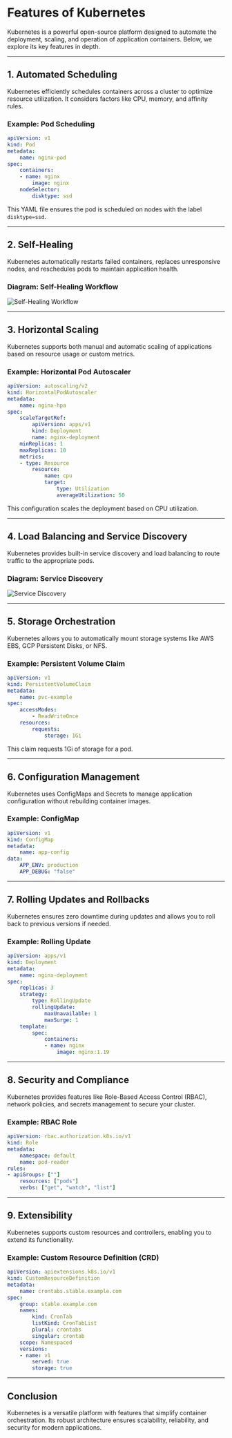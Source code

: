 # Features of Kubernetes

Kubernetes is a powerful open-source platform designed to automate the deployment, scaling, and operation of application containers. Below, we explore its key features in depth.

---

## 1. **Automated Scheduling**
Kubernetes efficiently schedules containers across a cluster to optimize resource utilization. It considers factors like CPU, memory, and affinity rules.

### Example: Pod Scheduling
```yaml
apiVersion: v1
kind: Pod
metadata:
    name: nginx-pod
spec:
    containers:
    - name: nginx
        image: nginx
    nodeSelector:
        disktype: ssd
```
This YAML file ensures the pod is scheduled on nodes with the label `disktype=ssd`.

---

## 2. **Self-Healing**
Kubernetes automatically restarts failed containers, replaces unresponsive nodes, and reschedules pods to maintain application health.

### Diagram: Self-Healing Workflow
![Self-Healing Workflow](https://kubernetes.io/images/docs/self-healing.png)

---

## 3. **Horizontal Scaling**
Kubernetes supports both manual and automatic scaling of applications based on resource usage or custom metrics.

### Example: Horizontal Pod Autoscaler
```yaml
apiVersion: autoscaling/v2
kind: HorizontalPodAutoscaler
metadata:
    name: nginx-hpa
spec:
    scaleTargetRef:
        apiVersion: apps/v1
        kind: Deployment
        name: nginx-deployment
    minReplicas: 1
    maxReplicas: 10
    metrics:
    - type: Resource
        resource:
            name: cpu
            target:
                type: Utilization
                averageUtilization: 50
```
This configuration scales the deployment based on CPU utilization.

---

## 4. **Load Balancing and Service Discovery**
Kubernetes provides built-in service discovery and load balancing to route traffic to the appropriate pods.

### Diagram: Service Discovery
![Service Discovery](https://kubernetes.io/images/docs/service-discovery.png)

---

## 5. **Storage Orchestration**
Kubernetes allows you to automatically mount storage systems like AWS EBS, GCP Persistent Disks, or NFS.

### Example: Persistent Volume Claim
```yaml
apiVersion: v1
kind: PersistentVolumeClaim
metadata:
    name: pvc-example
spec:
    accessModes:
        - ReadWriteOnce
    resources:
        requests:
            storage: 1Gi
```
This claim requests 1Gi of storage for a pod.

---

## 6. **Configuration Management**
Kubernetes uses ConfigMaps and Secrets to manage application configuration without rebuilding container images.

### Example: ConfigMap
```yaml
apiVersion: v1
kind: ConfigMap
metadata:
    name: app-config
data:
    APP_ENV: production
    APP_DEBUG: "false"
```

---

## 7. **Rolling Updates and Rollbacks**
Kubernetes ensures zero downtime during updates and allows you to roll back to previous versions if needed.

### Example: Rolling Update
```yaml
apiVersion: apps/v1
kind: Deployment
metadata:
    name: nginx-deployment
spec:
    replicas: 3
    strategy:
        type: RollingUpdate
        rollingUpdate:
            maxUnavailable: 1
            maxSurge: 1
    template:
        spec:
            containers:
            - name: nginx
                image: nginx:1.19
```

---

## 8. **Security and Compliance**
Kubernetes provides features like Role-Based Access Control (RBAC), network policies, and secrets management to secure your cluster.

### Example: RBAC Role
```yaml
apiVersion: rbac.authorization.k8s.io/v1
kind: Role
metadata:
    namespace: default
    name: pod-reader
rules:
- apiGroups: [""]
    resources: ["pods"]
    verbs: ["get", "watch", "list"]
```

---

## 9. **Extensibility**
Kubernetes supports custom resources and controllers, enabling you to extend its functionality.

### Example: Custom Resource Definition (CRD)
```yaml
apiVersion: apiextensions.k8s.io/v1
kind: CustomResourceDefinition
metadata:
    name: crontabs.stable.example.com
spec:
    group: stable.example.com
    names:
        kind: CronTab
        listKind: CronTabList
        plural: crontabs
        singular: crontab
    scope: Namespaced
    versions:
    - name: v1
        served: true
        storage: true
```

---

## Conclusion
Kubernetes is a versatile platform with features that simplify container orchestration. Its robust architecture ensures scalability, reliability, and security for modern applications.
